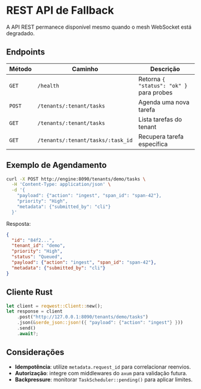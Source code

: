# REST API de Fallback

A API REST permanece disponível mesmo quando o mesh WebSocket está degradado.

## Endpoints

| Método | Caminho | Descrição |
| ------ | ------- | --------- |
| `GET` | `/health` | Retorna `{ "status": "ok" }` para probes |
| `POST` | `/tenants/:tenant/tasks` | Agenda uma nova tarefa |
| `GET` | `/tenants/:tenant/tasks` | Lista tarefas do tenant |
| `GET` | `/tenants/:tenant/tasks/:task_id` | Recupera tarefa específica |

## Exemplo de Agendamento

```bash
curl -X POST http://engine:8090/tenants/demo/tasks \
  -H 'Content-Type: application/json' \
  -d '{
    "payload": {"action": "ingest", "span_id": "span-42"},
    "priority": "High",
    "metadata": {"submitted_by": "cli"}
  }'
```

Resposta:

```json
{
  "id": "84f2...",
  "tenant_id": "demo",
  "priority": "High",
  "status": "Queued",
  "payload": {"action": "ingest", "span_id": "span-42"},
  "metadata": {"submitted_by": "cli"}
}
```

## Cliente Rust

```rust
let client = reqwest::Client::new();
let response = client
    .post("http://127.0.0.1:8090/tenants/demo/tasks")
    .json(&serde_json::json!({ "payload": {"action": "ingest"} }))
    .send()
    .await?;
```

## Considerações

- **Idempotência**: utilize `metadata.request_id` para correlacionar reenvios.
- **Autorização**: integre com middlewares do `axum` para validação futura.
- **Backpressure**: monitorar `TaskScheduler::pending()` para aplicar limites.
